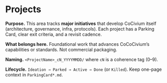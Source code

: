 # Projects

**Purpose.** This area tracks **major initiatives** that develop CoCivium itself (architecture, governance, infra, protocols).  Each project has a Parking Card, clear exit criteria, and a revisit cadence.  

**What belongs here.** Foundational work that advances CoCoCivium’s capabilities or standards.  Not commercial packaging.  

**Naming.** `<ProjectName>_cN_YYYYMMDD/` where `cN` is a coherence tag (0–9).  

**Lifecycle.** `Ideation → Parked → Active → Done` (or `Killed`).  Keep one-page context in `ParkingCard*.md`.  


